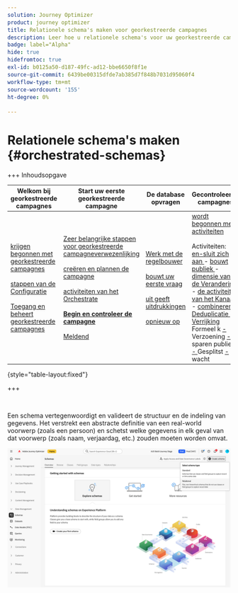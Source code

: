 ```yaml
---
solution: Journey Optimizer
product: journey optimizer
title: Relationele schema's maken voor georkestreerde campagnes
description: Leer hoe u relationele schema's voor uw georkestreerde campagnes kunt maken en beheren
badge: label="Alpha"
hide: true
hidefromtoc: true
exl-id: b0125a50-d187-49fc-ad12-bbe6650f8f1e
source-git-commit: 6439be00315dfde7ab385d7f848b7031d95060f4
workflow-type: tm+mt
source-wordcount: '155'
ht-degree: 0%

---
```


# Relationele schema&#39;s maken {#orchestrated-schemas}

+++ Inhoudsopgave

| Welkom bij georkestreerde campagnes | Start uw eerste georkestreerde campagne | De database opvragen | Gecontroleerde campagnes |
|---|---|---|---|
| [ krijgen begonnen met georkestreerde campagnes ](gs-orchestrated-campaigns.md)<br/><br/>[ stappen van de Configuratie ](configuration-steps.md)<br/><br/>[ Toegang en beheert georkestreerde campagnes ](access-manage-orchestrated-campaigns.md) | [ Zeer belangrijke stappen voor georkestreerde campagneverwezenlijking ](gs-campaign-creation.md)<br/><br/>[ creëren en plannen de campagne ](create-orchestrated-campaign.md)<br/><br/>[ activiteiten van het Orchestrate ](orchestrate-activities.md)<br/><br/><b>[ Begin en controleer de campagne ](start-monitor-campaigns.md)</b><br/><br/>[ Meldend ](reporting-campaigns.md) | [ Werk met de regelbouwer ](orchestrated-rule-builder.md)<br/><br/>[ bouwt uw eerste vraag ](build-query.md)<br/><br/>[ uit geeft uitdrukkingen ](edit-expressions.md)<br/><br/>[ opnieuw op ](retarget.md) | [ wordt begonnen met activiteiten ](activities/about-activities.md)<br/><br/> Activiteiten:<br/>[ en-sluit zich aan ](activities/and-join.md) - [ bouwt publiek ](activities/build-audience.md) - [ dimensie van de Verandering ](activities/change-dimension.md) - [ de activiteiten van het Kanaal ](activities/channels.md) - [ combineren ](activities/combine.md) - [ Deduplicatie ](activities/deduplication.md) - [ Verrijking ](activities/enrichment.md) Formeel k [ - ](activities/fork.md) Verzoening [ - ](activities/reconciliation.md) sparen publiek [ - ](save-audience.md) Gesplitst [ - ](activities/split.md) wacht [](activities/wait.md) |

{style="table-layout:fixed"}

+++

<br/>

Een schema vertegenwoordigt en valideert de structuur en de indeling van gegevens. Het verstrekt een abstracte definitie van een real-world voorwerp (zoals een persoon) en schetst welke gegevens in elk geval van dat voorwerp (zoals naam, verjaardag, etc.) zouden moeten worden omvat.

![ creeer de knoop van het Schema met Relationele geselecteerde optie ](assets/create-relational-schema.png)
